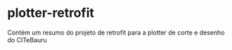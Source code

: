 # plotter-retrofit
Contém um resumo do projeto de retrofit para a plotter de corte e desenho do CITeBauru
